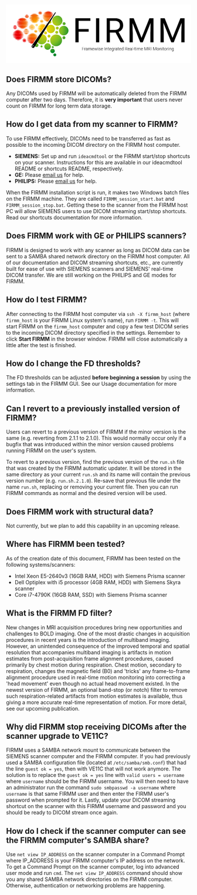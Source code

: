 ![Logo](img/FirmmLogo.png)

## Does FIRMM store DICOMs?

Any DICOMs used by FIRMM will be automatically deleted from the FIRMM computer after two days. Therefore, it is **very important** that users never count on FIRMM for long term data storage.

## How do I get data from my scanner to FIRMM?

To use FIRMM effectively, DICOMs need to be transferred as fast as possible to the incoming DICOM directory on the FIRMM host computer.

- **SIEMENS:** Set up and run `ideacmdtool` or the FIRMM start/stop shortcuts on your scanner.  Instructions for this are available in our ideacmdtool README or shortcuts README, respectively.
- **GE:** Please [email us](mailto:info@firmm.io) for help.
- **PHILIPS:** Please [email us](mailto:info@firmm.io) for help.

When the FIRMM installation script is run, it makes two Windows batch files on the FIRMM machine. They are called `FIRMM_session_start.bat` and `FIRMM_session_stop.bat`. Getting these to the scanner from the FIRMM host PC will allow SIEMENS users to use DICOM streaming start/stop shortcuts.  Read our shortcuts documentation for more information.

## Does FIRMM work with GE or PHILIPS scanners?

FIRMM is designed to work with any scanner as long as DICOM data can be sent to a SAMBA shared network directory on the FIRMM host computer.  All of our documentation and DICOM streaming shortcuts, etc., are currently built for ease of use with SIEMENS scanners and SIEMENS' real-time DICOM transfer.  We are still working on the PHILIPS and GE modes for FIRMM.

## How do I test FIRMM?

After connecting to the FIRMM host computer via `ssh -X firmm_host` (where `firmm_host` is your FIRMM Linux system's name), run `FIRMM -t`. This will start FIRMM on the `firmm_host` computer and copy a few test DICOM series to the incoming DICOM directory specified in the settings. Remember to click **Start FIRMM** in the browser window.  FIRMM will close automatically a little after the test is finished.

## How do I change the FD thresholds?

The FD thresholds can be adjusted **before beginning a session** by using the settings tab in the FIRMM GUI. See our Usage documentation for more information.

## Can I revert to a previously installed version of FIRMM?

Users can revert to a previous version of FIRMM if the minor version is the same (e.g. reverting from 2.1.1 to 2.1.0). This would normally occur only if a bugfix that was introduced within the minor version caused problems running FIRMM on the user's system.

To revert to a previous version, find the previous version of the `run.sh` file that was created by the FIRMM automatic updater. It will be stored in the same directory as your current `run.sh` and its name will contain the previous version number (e.g. `run.sh.2.1.0`). Re-save that previous file under the name `run.sh`, replacing or removing your current file. Then you can run FIRMM commands as normal and the desired version will be used.

## Does FIRMM work with structural data?

Not currently, but we plan to add this capability in an upcoming release.

## Where has FIRMM been tested?

As of the creation date of this document, FIRMM has been tested on the following systems/scanners:

- Intel Xeon E5-2640v3 (16GB RAM, HDD) with Siemens Prisma scanner
- Dell Optiplex with i5 processor (4GB RAM, HDD) with Siemens Skyra scanner
- Core i7-4790K (16GB RAM, SSD) with Siemens Prisma scanner

## What is the FIRMM FD filter?

New changes in MRI acquisition procedures bring new opportunities and challenges to BOLD imaging. One of the most drastic changes in acquisition procedures in recent years is the introduction of multiband imaging. However, an unintended consequence of the improved temporal and spatial resolution that accompanies multiband imaging is artifacts in motion estimates from post-acquisition frame alignment procedures, caused primarily by chest motion during respiration. Chest motion, secondary to respiration, changes the magnetic field (B0) and 'tricks' any frame-to-frame alignment procedure used in real-time motion monitoring into correcting a 'head movement' even though no actual head movement existed. In the newest version of FIRMM, an optional band-stop (or notch) filter to remove such respiration-related artifacts from motion estimates is available, thus giving a more accurate real-time representation of motion. For more detail, see our upcoming publication.

## Why did FIRMM stop receiving DICOMs after the scanner upgrade to VE11C?

FIRMM uses a SAMBA network mount to communicate between the SIEMENS scanner computer and the FIRMM computer. If you had previously used a SAMBA configuration file (located at `/etc/samba/smb.conf`) that had the line `guest ok = yes`, then with VE11C that will not work anymore. The solution is to replace the `guest ok = yes` line with `valid users = username` where `username` should be the FIRMM username. You will then need to have an administrator run the command `sudo smbpasswd -a username` where `username` is that same FIRMM user and then enter the FIRMM user's password when prompted for it. Lastly, update your DICOM streaming shortcut on the scanner with this FIRMM username and password and you should be ready to DICOM stream once again.

## How do I check if the scanner computer can see the FIRMM computer's SAMBA share?

Use `net view IP_ADDRESS` on the scanner computer in a Command Prompt where IP_ADDRESS is your FIRMM computer's IP address on the network. To get a Command Prompt on the scanner computer, log into advanced user mode and run `cmd`. The `net view IP_ADDRESS` command should show you any shared SAMBA network directories on the FIRMM computer. Otherwise, authentication or networking problems are happening.
